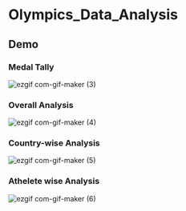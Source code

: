 # Olympics_Data_Analysis

## Demo

### Medal Tally
![ezgif com-gif-maker (3)](https://user-images.githubusercontent.com/55491344/143385059-bcefbb68-12a0-47e1-b028-263475e65399.gif)

### Overall Analysis
![ezgif com-gif-maker (4)](https://user-images.githubusercontent.com/55491344/143385690-fb0cad3a-dcfb-41f6-b5d6-9a504f60710c.gif)

### Country-wise Analysis
![ezgif com-gif-maker (5)](https://user-images.githubusercontent.com/55491344/143386252-5cf559a7-ef5c-4bbf-9e0f-af4c4f95ccad.gif)

### Athelete wise Analysis
![ezgif com-gif-maker (6)](https://user-images.githubusercontent.com/55491344/143386783-a62e3384-eac2-4a64-8dae-10c30c927bf4.gif)

